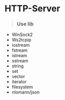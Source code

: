 # HTTP-Server

> ### Use lib
* WinSock2
* Ws2tcpip
* iostream
* fstream
* istream
* sstream
* string
* set
* vector
* iterator
* filesystem
* nlomann/json